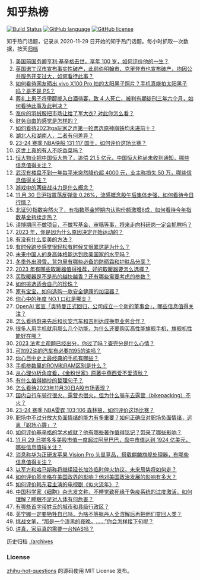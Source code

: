 # 知乎热榜
[![Build Status](https://github.com/ToWeLong/zhihu-hot-questions/workflows/CI/badge.svg)](https://github.com/ToWeLong/zhihu-hot-questions/actions)
[![GitHub language](https://img.shields.io/badge/language-golang-orange.svg)](https://golang.org/)
[![GitHub license](https://img.shields.io/github/license/ToWeLong/zhihu-hot-questions)](https://github.com/ToWeLong/zhihu-hot-questions/blob/main/LICENSE)

知乎热门话题，记录从 2020-11-29 日开始的知乎热门话题。每小时抓取一次数据，按天[归档](./archives)

<!-- BEGIN -->

1. [美国前国务卿亨利·基辛格去世，享年 100 岁，如何评价他的一生？](https://www.zhihu.com/question/632595628)
1. [英国诺丁汉市宣布事实性破产，此前伯明翰市、克里登市也宣布破产，均因公共服务开支过大，如何看待此事？](https://www.zhihu.com/question/632588359)
1. [如何看待网友晒出 vivo X100 Pro 拍的太阳黑子照片？手机真能拍太阳黑子吗？是不是 PS？](https://www.zhihu.com/question/632612926)
1. [葬礼上男子将甲醇掺入白酒待客，致 4 人死亡，被判有期徒刑三年六个月，如何看待此事及此判决？](https://www.zhihu.com/question/632459666)
1. [涨价的羽绒服把市场让给了军大衣? 对此你怎么看？](https://www.zhihu.com/question/632082745)
1. [财务自由的感觉是怎样的？](https://www.zhihu.com/question/23668539)
1. [如何看待2023tga玩家之声第一轮票选原神崩铁均未进前十？](https://www.zhihu.com/question/632307766)
1. [湖北人和湖南人，二者有何差异？](https://www.zhihu.com/question/551140187)
1. [23-24 赛季 NBA快船 131:117 国王，如何评价这场比赛？](https://www.zhihu.com/question/632607289)
1. [这世上真的有人不吃香菜吗？](https://www.zhihu.com/question/631267526)
1. [恒大物业把中国恒大告了，追偿 21.5 亿元，中国恒大称尚未收到通知，哪些信息值得关注？](https://www.zhihu.com/question/632515490)
1. [武汉有楼盘不到一年每平米突然降价超 4000 元，业主称损失 50 万，哪些信息值得关注？](https://www.zhihu.com/question/632532833)
1. [游戏中的两倍战斗力是什么概念？](https://www.zhihu.com/question/631870347)
1. [11 月 30 日沪指震荡反弹涨 0.26%，流感概念股午后集体走强，如何看待今日行情？](https://www.zhihu.com/question/632592553)
1. [北证50指数突然火了，有指数基金短期内认购份额激增8成，如何看待今年指数基金持续走热？](https://www.zhihu.com/question/632596417)
1. [读博期间不做项目，不做写基金、审稿等事，将来走向科研岗一定会抓瞎吗？](https://www.zhihu.com/question/627128636)
1. [2023 年，你是因为什么原因决定开始运动的？](https://www.zhihu.com/question/632434493)
1. [有没有什么变美的方法？](https://www.zhihu.com/question/630912281)
1. [有时候跑步感觉很轻松有时候又很累这是为什么？](https://www.zhihu.com/question/630994756)
1. [未来中国人的身高体格能达到欧美国家的水平吗？](https://www.zhihu.com/question/632046581)
1. [冬季外出滑雪，背包里有哪些必备的防晒霜和护肤品分享？](https://www.zhihu.com/question/630943904)
1. [2023 年有哪些取暖器值得推荐，好的取暖器要怎么选择？](https://www.zhihu.com/question/627372825)
1. [买取暖器是不是热的越快越香？还有哪些需要考虑的参数？](https://www.zhihu.com/question/630536278)
1. [如何挑选适合自己的珍珠？](https://www.zhihu.com/question/53436636)
1. [家有宝宝，如何选购一款安全健康的加湿器？](https://www.zhihu.com/question/630536284)
1. [你心中的年度 NO.1 口红是哪支？](https://www.zhihu.com/question/632466746)
1. [OpenAI 官宣「奥特曼正式回归，公司成立一个新的董事会」，哪些信息值得关注？](https://www.zhihu.com/question/632596314)
1. [怎么看待蔚来先后和长安汽车和吉利达成换电业务合作？](https://www.zhihu.com/question/632451682)
1. [很多人用手机就用那么几个功能，为什么还要购买高性能旗舰手机，旗舰机性能好在哪？](https://www.zhihu.com/question/630463343)
1. [2023 法考主观题已经出分，你过了吗？查完分是什么心情？](https://www.zhihu.com/question/632477631)
1. [可加92油的汽车有必要加95的油吗？](https://www.zhihu.com/question/631331689)
1. [你心目中史上最经典的手机有哪些？](https://www.zhihu.com/question/630454175)
1. [手机参数里的ROM和RAM区别是什么？](https://www.zhihu.com/question/630847936)
1. [从心理分析角度看，《金粉世家》原著中燕西爱不爱清秋？](https://www.zhihu.com/question/50978319)
1. [有什么值得摘抄的哲理句子？](https://www.zhihu.com/question/632486740)
1. [怎么看待2023年11月30日A股市场表现？](https://www.zhihu.com/question/632590513)
1. [国内自行车骑行很火、露营也很火，但为什么骑车去露营（bikepacking）不火？](https://www.zhihu.com/question/632503145)
1. [23-24 赛季 NBA雷霆 103:106 森林狼，如何评价这场比赛？](https://www.zhihu.com/question/632409819)
1. [职场中不过分放大负面情绪的能力有多重要？如何正确应对职场负面情绪，远离「职场心霾」？](https://www.zhihu.com/question/631163962)
1. [如何评价基辛格的学术成就？他有哪些著作值得铭记？带来了哪些影响？](https://www.zhihu.com/question/632600303)
1. [11 月 29 日拼多多美股市值一度超过阿里巴巴，盘中市值达到 1924 亿美元，哪些信息值得关注？](https://www.zhihu.com/question/632550833)
1. [消息称华为正研发苹果 Vision Pro 头显竞品，搭载麒麟旗舰处理器，有哪些信息值得关注？](https://www.zhihu.com/question/632421927)
1. [以军方和哈马斯称将继续延长加沙临时停火协议，未来局势将如何走？](https://www.zhihu.com/question/632628953)
1. [如何评价基辛格在美国政界的影响？他对美国政治发展的影响有多大？](https://www.zhihu.com/question/632599541)
1. [如何评价韩东君主演的电视剧《似火流年》？](https://www.zhihu.com/question/630828549)
1. [中国科学家《细胞》杂志发文称，不睡觉致死缘于免疫系统的过度激活，如何理解？睡眠不足对人体有何危害？](https://www.zhihu.com/question/632495197)
1. [有哪些首字带姓氏的城市和县级行政区？](https://www.zhihu.com/question/624612018)
1. [芙宁娜一定要牺牲自已吗，为啥不等枫丹人全溶解后再把他们变回人类？](https://www.zhihu.com/question/629504890)
1. [挑战文笔，“那是一个漆黑的夜晚，......”你会怎样接下句呢？](https://www.zhihu.com/question/632447736)
1. [讲真，家庭真的需要一台NAS吗？](https://www.zhihu.com/question/630932499)

<!-- END -->

历史归档 [./archives](./archives)


### License
[zhihu-hot-questions](https://github.com/towelong/zhihu-hot-questions) 的源码使用 MIT License 发布。